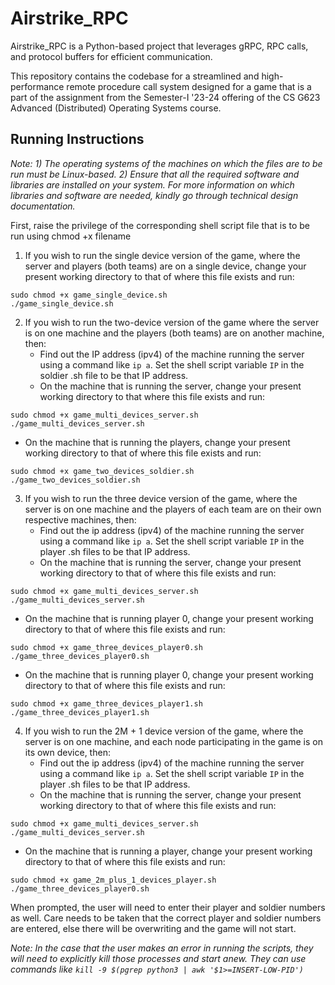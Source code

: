 # Airstrike_RPC
Airstrike_RPC is a Python-based project that leverages gRPC, RPC calls, and protocol buffers for efficient communication.

This repository contains the codebase for a streamlined and high-performance remote procedure call system designed for a game that is a part of the assignment from the Semester-I '23-24 offering of the CS G623 Advanced (Distributed) Operating Systems course.

## Running Instructions
_Note:_
_1) The operating systems of the machines on which the files are to be run must be Linux-based._
_2) Ensure that all the required software and libraries are installed on your system. For more information on which libraries and software are needed, kindly go through technical design documentation._

First, raise the privilege of the corresponding shell script file that is to be run using chmod +x filename

1) If you wish to run the single device version of the game, where the server and players (both teams) are on a single device, change your present working directory to that of where this file exists and run:
```
sudo chmod +x game_single_device.sh
./game_single_device.sh
```

2) If you wish to run the two-device version of the game where the server is on one machine and the players (both teams) are on another machine, then:
   - Find out the IP address (ipv4) of the machine running the server using a command like ```ip a```. Set the shell script variable ```IP``` in the soldier .sh file to be that IP address.
   - On the machine that is running the server, change your present working directory to that where this file exists and run:
```
sudo chmod +x game_multi_devices_server.sh
./game_multi_devices_server.sh
```
  - On the machine that is running the players, change your present working directory to that of where this file exists and run:
```
sudo chmod +x game_two_devices_soldier.sh
./game_two_devices_soldier.sh
```

3) If you wish to run the three device version of the game, where the server is on one machine and the players of each team are on their own respective machines, then:
   - Find out the ip address (ipv4) of the machine running the server using a command like ```ip a```. Set the shell script variable ```IP``` in the player .sh files to be that IP address.
   - On the machine that is running the server, change your present working directory to that of where this file exists and run:
```
sudo chmod +x game_multi_devices_server.sh
./game_multi_devices_server.sh
```
  - On the machine that is running player 0, change your present working directory to that of where this file exists and run:
```
sudo chmod +x game_three_devices_player0.sh
./game_three_devices_player0.sh
```
  - On the machine that is running player 0, change your present working directory to that of where this file exists and run:
```
sudo chmod +x game_three_devices_player1.sh
./game_three_devices_player1.sh
```
4) If you wish to run the 2M + 1 device version of the game, where the server is on one machine, and each node participating in the game is on its own device, then:
   - Find out the ip address (ipv4) of the machine running the server using a command like ```ip a```. Set the shell script variable ```IP``` in the player .sh files to be that IP address.
   - On the machine that is running the server, change your present working directory to that of where this file exists and run:
```
sudo chmod +x game_multi_devices_server.sh
./game_multi_devices_server.sh
```
  - On the machine that is running a player, change your present working directory to that of where this file exists and run:
```
sudo chmod +x game_2m_plus_1_devices_player.sh
./game_three_devices_player0.sh
```
  When prompted, the user will need to enter their player and soldier numbers as well. Care needs to be taken that the correct player and soldier numbers are entered, else there will be overwriting and the game will not start. 

_Note: In the case that the user makes an error in running the scripts, they will need to explicitly kill those processes and start anew. They can use commands like ```kill -9 $(pgrep python3 | awk '$1>=INSERT-LOW-PID')```_
